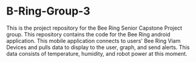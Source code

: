 # B-Ring-Group-3
This is the project repository for the Bee Ring Senior Capstone Project group. This repository contains the code for the Bee Ring android application. This mobile application connects to users' Bee Ring Viam Devices and pulls data to display to the user, graph, and send alerts. This data consists of temperature, humidity, and robot power at this moment.
